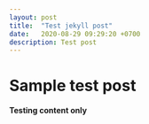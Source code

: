 ```yaml
---
layout: post
title:  "Test jekyll post"
date:   2020-08-29 09:29:20 +0700
description: Test post
---
```



# Sample test post


**Testing content only**
